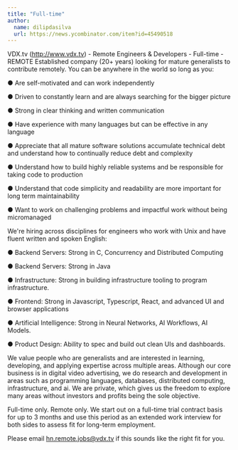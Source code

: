 ```yaml
---
title: "Full-time"
author:
  name: dilipdasilva
  url: https://news.ycombinator.com/item?id=45490518
---
```

VDX.tv (<a href="http:&#x2F;&#x2F;www.vdx.tv" rel="nofollow">http:&#x2F;&#x2F;www.vdx.tv</a>) - Remote Engineers &amp; Developers - Full-time - REMOTE Established company (20+ years) looking for mature generalists to contribute remotely. You can be anywhere in the world so long as you:

● Are self-motivated and can work independently

● Driven to constantly learn and are always searching for the bigger picture

● Strong in clear thinking and written communication

● Have experience with many languages but can be effective in any language

● Appreciate that all mature software solutions accumulate technical debt and understand how to continually reduce debt and complexity

● Understand how to build highly reliable systems and be responsible for taking code to production

● Understand that code simplicity and readability are more important for long term maintainability

● Want to work on challenging problems and impactful work without being micromanaged

We&#x27;re hiring across disciplines for engineers who work with Unix and have fluent written and spoken English:

● Backend Servers: Strong in C, Concurrency and Distributed Computing

● Backend Servers: Strong in Java

● Infrastructure: Strong in building infrastructure tooling to program infrastructure.

● Frontend: Strong in Javascript, Typescript, React, and advanced UI and browser applications

● Artificial Intelligence: Strong in Neural Networks, AI Workflows, AI Models.

● Product Design: Ability to spec and build out clean UIs and dashboards.

We value people who are generalists and are interested in learning, developing, and applying expertise across multiple areas. Although our core business is in digital video advertising, we do research and development in areas such as programming languages, databases, distributed computing, infrastructure, and ai. We are private, which gives us the freedom to explore many areas without investors and profits being the sole objective.

Full-time only. Remote only. We start out on a full-time trial contract basis for up to 3 months and use this period as an extended work interview for both sides to assess fit for long-term employment.

Please email hn.remote.jobs@vdx.tv if this sounds like the right fit for you.
<JobApplication />
